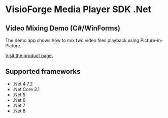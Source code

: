 ﻿# VisioForge Media Player SDK .Net

## Video Mixing Demo (C#/WinForms)

The demo app shows how to mix two video files playback using Picture-in-Picture.

[Visit the product page.](https://www.visioforge.com/media-player-sdk-net)

## Supported frameworks

* .Net 4.7.2
* .Net Core 3.1
* .Net 5
* .Net 6
* .Net 7
* .Net 8
